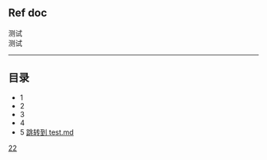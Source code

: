## Ref  doc

测试  
测试  
***
## 目录
- 1
- 2
- 3
- 4
- 5
[跳转到 test.md](./doc/test.md)

[22](https://github.com/wondertrader/wondertrader)
